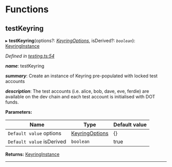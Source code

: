 

# Functions

<a id="testkeyring"></a>

##  testKeyring

▸ **testKeyring**(options?: *[KeyringOptions](_types_.md#keyringoptions)*, isDerived?: *`boolean`*): [KeyringInstance](../interfaces/_types_.keyringinstance.md)

*Defined in [testing.ts:54](https://github.com/polkadot-js/common/blob/6335c35/packages/keyring/src/testing.ts#L54)*

*__name__*: testKeyring

*__summary__*: Create an instance of Keyring pre-populated with locked test accounts

*__description__*: The test accounts (i.e. alice, bob, dave, eve, ferdie) are available on the dev chain and each test account is initialised with DOT funds.

**Parameters:**

| Name | Type | Default value |
| ------ | ------ | ------ |
| `Default value` options | [KeyringOptions](_types_.md#keyringoptions) |  {} |
| `Default value` isDerived | `boolean` | true |

**Returns:** [KeyringInstance](../interfaces/_types_.keyringinstance.md)

___

